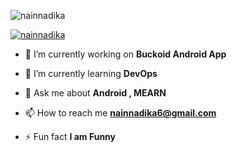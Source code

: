 <p align="left"> <img src="https://komarev.com/ghpvc/?username=nainnadika&label=Profile%20views&color=0e75b6&style=flat" alt="nainnadika" /> </p>

<p align="left"> <a href="https://twitter.com/nainnadika" target="blank"><img src="https://img.shields.io/twitter/follow/nainnadika?logo=twitter&style=for-the-badge" alt="nainnadika" /></a> </p>

- 🔭 I’m currently working on **Buckoid Android App**

- 🌱 I’m currently learning **DevOps**

- 💬 Ask me about **Android , MEARN**

- 📫 How to reach me **nainnadika6@gmail.com**

- ⚡ Fun fact **I am Funny**
